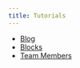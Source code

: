 ```yaml
---
title: Tutorials
---
```


* [Blog](./tutorials/blog)
* [Blocks](./tutorials/blocks)
* [Team Members](./tutorials/team-members)
